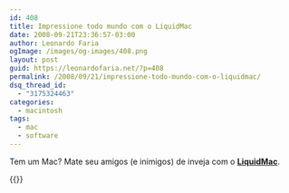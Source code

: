 ```yaml
---
id: 408
title: Impressione todo mundo com o LiquidMac
date: 2008-09-21T23:36:57-03:00
author: Leonardo Faria
ogImage: /images/og-images/408.png
layout: post
guid: https://leonardofaria.net/?p=408
permalink: /2008/09/21/impressione-todo-mundo-com-o-liquidmac/
dsq_thread_id:
  - "3175324463"
categories:
  - macintosh
tags:
  - mac
  - software
---
```

Tem um Mac? Mate seu amigos (e inimigos) de inveja com o [**LiquidMac**](http://uri.cat/software/LiquidMac/).

{{<youtube mdVOrJvAWzY >}}
